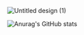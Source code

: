 ![Untitled design (1)](https://user-images.githubusercontent.com/113392926/216155695-9a6c8b24-8134-404f-8a03-447a0051b7da.gif)

![Anurag's GitHub stats](https://github-readme-stats.vercel.app/api?username=eizeek&theme=chartreuse-dark&show_icons=true)


